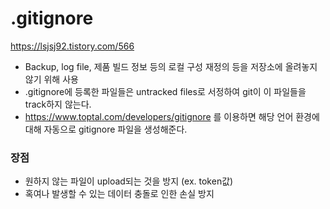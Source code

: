 # .gitignore

https://lsjsj92.tistory.com/566

- Backup, log file, 제품 빌드 정보 등의 로컬 구성 재정의 등을 저장소에 올려놓지 않기 위해 사용
- .gitignore에 등록한 파일들은 untracked files로 서정하여 git이 이 파일들을 track하지 않는다.
- https://www.toptal.com/developers/gitignore 를 이용하면 해당 언어 환경에 대해 자동으로 gitignore 파일을 생성해준다.

### 장점
- 원하지 않는 파일이 upload되는 것을 방지 (ex. token값)
- 혹여나 발생할 수 있는 데이터 충돌로 인한 손실 방지
